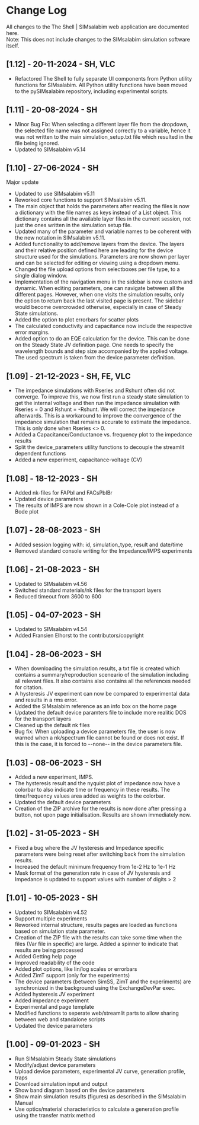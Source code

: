 # Change Log
All changes to the The Shell | SIMsalabim web application are documented here. <br>
Note: This does not include changes to the SIMsalabim simulation software itself.

## [1.12] - 20-11-2024 - SH, VLC
- Refactored The Shell to fully separate UI components from Python utility functions for SIMsalabim. All Python utility functions have been moved to the pySIMsalabim repository, including experimental scripts.

## [1.11] - 20-08-2024 - SH
- Minor Bug Fix: When selecting a different layer file from the dropdown, the selected file name was not assigned correctly to a variable, hence it was not written to the main simulation_setup.txt file which resulted in the file being ignored.
- Updated to SIMsalabim v5.14

## [1.10] - 27-06-2024 - SH
Major update
- Updated to use SIMsalabim v5.11
- Reworked core functions to support SIMsalabim v5.11.
- The main object that holds the parameters after reading the files is now a dictionary with the file names as keys instead of a List object. This dictionary contains all the available layer files in the current session, not just the ones written in the simulation setup file.
- Updated many of the parameter and variable names to be coherent with the new notation in SIMsalabim v5.11.
- Added functionality to add/remove layers from the device. The layers and their relative position defined here are leading for the device structure used for the simulations. Parameters are now shown per layer and can be selected for editing or viewing using a dropdown menu.
- Changed the file upload options from selectboxes per file type, to a single dialog window.
- Implementation of the navigation menu in the sidebar is now custom and dynamic. When editing parameters, one can navigate between all the different pages. However, when one visits the simulation results, only the option to return back the last visited page is present. The sidebar would become overcrowded otherwise, especially in case of Steady State simulations.
- Added the option to plot errorbars for scatter plots
- The calculated conductivity and capacitance now include the respective error margins.
- Added option to do an EQE calculation for the device. This can be done on the Steady State JV definition page. One needs to specify the wavelength bounds and step size accompanied by the applied voltage. The used spectrum is taken from the device parameter definition.

## [1.09] - 21-12-2023 - SH, FE, VLC
- The impedance simulations with Rseries and Rshunt often did not converge. To improve this,  we now first run a steady state simulation to get the internal voltage and then run the impedance simulation with Rseries = 0 and Rshunt = -Rshunt. We will correct the impedance afterwards. This is a workaround to improve the convergence of the impedance simulation that  remains accurate to estimate the impedance. This is only done when Rseries <> 0. 
- Added a Capacitance/Conductance vs. frequency plot to the impedance results
- Split the device_parameters utility functions to decouple the streamlit dependent functions
- Added a new experiment, capacitance-voltage (CV) 

## [1.08] - 18-12-2023 - SH
- Added nk-files for FAPbI and FACsPbIBr
- Updated device parameters
- The results of IMPS are now shown in a Cole-Cole plot instead of a Bode plot

## [1.07] - 28-08-2023 - SH
- Added session logging with: id, simulation_type, result and date/time
- Removed standard console writing for the Impedance/IMPS experiments

## [1.06] - 21-08-2023 - SH
- Updated to SIMsalabim v4.56
- Switched standard materials/nk files for the transport layers
- Reduced timeout from 3600 to 600

## [1.05] - 04-07-2023 - SH
- Updated to SIMsalabim v4.54
- Added Fransien Elhorst to the contributors/copyright

## [1.04] - 28-06-2023 - SH
- When downloading the simulation results, a txt file is created which contains a summary/reproduction sceneario of the simulation including all relevant files. It also contains also contains all the references needed for citation.
- A hysteresis JV experiment can now be compared to experimental data and results in a rms error. 
- Added the SIMsalabim reference as an info box on the home page
- Updated the default device paramters file to include more realitic DOS for the transport layers
- Cleaned up the default nk files
- Bug fix: When uploading a device parameters file, the user is now warned when a nk/spectrum file cannot be found or does not exist. If this is the case, it is forced to --none-- in the device parameters file.

## [1.03] - 08-06-2023 - SH
- Added a new experiment, IMPS. 
- The hysteresis result and the nyquist plot of impedance now have a colorbar to also indicate time or frequency in these results. The time/frequency values area added as weights to the colorbar.
- Updated the default device parameters
- Creation of the ZIP archive for the results is now done after pressing a button, not upon page initialisation. Results are shown immediately now.

## [1.02] - 31-05-2023 - SH
- Fixed a bug where the JV hysteresis and Impedance specific parameters were being reset after switching back from the simulation results.
- Increased the default minimum frequency from 1e-2 Hz to 1e-1 Hz
- Mask format of the generation rate in case of JV hysteresis and Impedance is updated to support values with number of digits > 2

## [1.01] - 10-05-2023 - SH
- Updated to SIMsalabim v4.52
- Support multiple experiments
- Reworked internal structure, results pages are loaded as functions based on simulation state parameter.
- Creation of the ZIP file with the results can take some time when the files (Var file in specific) are large. Added a spinner to indicate that results are being processed
- Added Getting help page
- Improved readability of the code
- Added plot options, like lin/log scales or errorbars
- Added ZimT support (only for the experiments)
- The device parameters (between SimSS, ZimT and the experiments) are synchronized in the background using the ExchangeDevPar exec.
- Added hysteresis JV experiment
- Added impedance experiment
- Experimental and page template
- Modified functions to seperate web/streamlit parts to allow sharing between web and standalone scripts
- Updated the device parameters

## [1.00] - 09-01-2023 - SH
- Run SIMsalabim Steady State simulations
- Modify/adjust device parameters
- Upload device parameters, experimental JV curve, generation profile, traps
- Download simulation input and output
- Show band diagram based on the device parameters
- Show main simulation results (figures) as described in the SIMsalabim Manual
- Use optics/material characteristics to calculate a generation profile using the transfer matrix method
